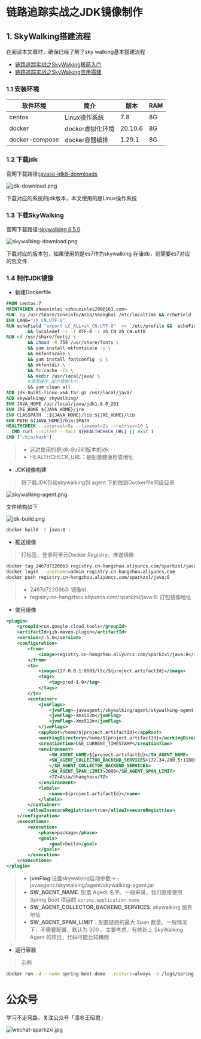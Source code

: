 # 链路追踪实战之JDK镜像制作

## 1. SkyWalking搭建流程

在阅读本文章时，确保已经了解了sky walking基本搭建流程

- [链路追踪实战之SkyWalking极简入门](https://www.iocoder.cn/SkyWalking/install)
- [链路追踪实战之SkyWalking应用搭建](forward/链路追踪实战之SkyWalking环境搭建.md)

### 1.1 安装环境

|软件环境|简介|版本|RAM
|-------|-------|-------|-------|
|centos|Linux操作系统|7.8|8G|
|docker|docker虚拟化环境|20.10.6|8G|
|docker-compose|docker容器编排|1.29.1|8G|

### 1.2 下载jdk

官网下载路径:[javase-jdk8-downloads](https://www.oracle.com/cn/java/technologies/javase/javase-jdk8-downloads.html)

![jdk-download.png](../../images/jdk-download.png)

下载对应的系统的jdk版本，本文使用的是Linux操作系统

### 1.3 下载SkyWalking

官网下载路径:[skywalking 8.5.0](https://archive.apache.org/dist/skywalking/8.5.0/)

![skywalking-download.png](../../images/skywalking-download.png)

下载对应的版本包，如果使用的是es7作为skywalking 存储db，则需要es7对应的包文件

### 1.4 制作JDK镜像

- 新建Dockerfile

```dockerfile
FROM centos:7
MAINTAINER zhouxinlei <zhouxinlei298@163.com>
RUN  cp /usr/share/zoneinfo/Asia/Shanghai /etc/localtime && echoField 'Asia/Shanghai' >/etc/timezone
ENV LANG="zh_CN.UTF-8"
RUN echoField "export LC_ALL=zh_CN.UTF-8"  >>  /etc/profile &&  echoField "export LC_ALL=zh_CN.UTF-8" >>/root/.bashrc \
        && localedef -c -f UTF-8 -i zh_CN zh_CN.utf8
RUN cd /usr/share/fonts/ \
        && chmod -R 755 /usr/share/fonts \
        && yum install mkfontscale -y \
        && mkfontscale \
        && yum install fontconfig -y \
        && mkfontdir \
        && fc-cache -fv \
        && mkdir /usr/local/java/ \
        #清理缓存,减少镜像大小
        && yum clean all
ADD jdk-8u281-linux-x64.tar.gz /usr/local/java/
ADD skywalking/ skywalking/
ENV JAVA_HOME /usr/local/java/jdk1.8.0_281
ENV JRE_HOME ${JAVA_HOME}/jre
ENV CLASSPATH .:${JAVA_HOME}/lib:${JRE_HOME}/lib
ENV PATH ${JAVA_HOME}/bin:$PATH
HEALTHCHECK --interval=5s --timeout=2s --retries=10 \
  CMD curl --silent --fail ${HEALTHCHECK_URL} || exit 1
CMD ["/bin/bash"]
```

> - 这边使用的是jdk-8u281版本的jdk
> - HEALTHCHECK_URL：是配置健康检查地址

- JDK镜像构建

> 将下载JDK包和skywalking包 agent 下的放到Dockerfile同级目录

![skywalking-agent.png](../../images/skywalking-agent.png)

文件结构如下

![jdk-build.png](../../images/jdk-build.png)

```bash
docker build -t java:8 .
```

- 推送镜像

> 打标签，登录阿里云Docker Registry，推送镜像

```bash
docker tag 2467d72208b3 registry.cn-hangzhou.aliyuncs.com/sparkzxl/java:8
docker login --username=admin registry.cn-hangzhou.aliyuncs.com
docker push registry.cn-hangzhou.aliyuncs.com/sparkzxl/java:8
```

> - 2467d72208b3: 镜像id
> - registry.cn-hangzhou.aliyuncs.com/sparkzxl/java:8: 打包镜像地址

- 使用镜像

```xml
<plugin>
    <groupId>com.google.cloud.tools</groupId>
    <artifactId>jib-maven-plugin</artifactId>
    <version>2.5.0</version>
    <configuration>
        <from>
            <image>registry.cn-hangzhou.aliyuncs.com/sparkzxl/java:8</image>
        </from>
        <to>
            <image>127.0.0.1:8603/ltc/${project.artifactId}</image>
            <tags>
                <tag>prod-1.0</tag>
            </tags>
        </to>
        <container>
            <jvmFlags>
                <jvmFlag>-javaagent:/skywalking/agent/skywalking-agent.jar</jvmFlag>
                <jvmFlag>-Xms512m</jvmFlag>
                <jvmFlag>-Xmx512m</jvmFlag>
            </jvmFlags>
            <appRoot>/home/${project.artifactId}</appRoot>
            <workingDirectory>/home/${project.artifactId}</workingDirectory>
            <creationTime>USE_CURRENT_TIMESTAMP</creationTime>
            <environment>
                <SW_AGENT_NAME>${project.artifactId}</SW_AGENT_NAME>
                <SW_AGENT_COLLECTOR_BACKEND_SERVICES>172.34.200.5:11800
                </SW_AGENT_COLLECTOR_BACKEND_SERVICES>
                <SW_AGENT_SPAN_LIMIT>2000</SW_AGENT_SPAN_LIMIT>
                <TZ>Asia/Shanghai</TZ>
            </environment>
            <labels>
                <name>${project.artifactId}</name>
            </labels>
        </container>
        <allowInsecureRegistries>true</allowInsecureRegistries>
    </configuration>
    <executions>
        <execution>
            <phase>package</phase>
            <goals>
                <goal>build</goal>
            </goals>
        </execution>
    </executions>
</plugin>
```

> - **jvmFlag**:设置skywalking启动参数-> -javaagent:/skywalking/agent/skywalking-agent.jar
> - **SW_AGENT_NAME**: 配置 Agent 名字。一般来说，我们直接使用 Spring Boot 项目的 `spring.application.name`
> - **SW_AGENT_COLLECTOR_BACKEND_SERVICES**: skywalking 服务地址
> - **SW_AGENT_SPAN_LIMIT**：配置链路的最大 Span 数量。一般情况下，不需要配置，默认为 300 。主要考虑，有些新上 SkyWalking Agent 的项目，代码可能比较糟糕

- 运行容器

> 示例

```bash
docker run -d --name spring-boot-demo --restart=always -v /logs/spring-boot-demo:/home/spring-boot-demo/logs -e --spring.profiles.active='dev' 8080:8080 spring-boot-demo:1.0
```

# 公众号

学习不走弯路，关注公众号「凛冬王昭君」

![wechat-sparkzxl.jpg](../../images/wechat-sparkzxl.jpg)
